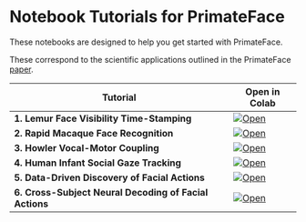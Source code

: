 # Notebook Tutorials for PrimateFace

These notebooks are designed to help you get started with PrimateFace.

These correspond to the scientific applications outlined in the PrimateFace [paper](https://www.biorxiv.org/content/10.1101/2025.08.12.669927v2).

| Tutorial | Open in Colab |
|---------|----------------|
| **1. Lemur Face Visibility Time-Stamping** | [![Open](https://colab.research.google.com/assets/colab-badge.svg)](https://colab.research.google.com/github/PrimateFace/primateface_oss/demos/notebooks/App1_Lemur_time_stamping.ipynb) |
| **2. Rapid Macaque Face Recognition** | [![Open](https://colab.research.google.com/assets/colab-badge.svg)](https://colab.research.google.com/github/PrimateFace/primateface_oss/demos/notebooks/App2_Macaque_Face_Recognition.ipynb) |
| **3. Howler Vocal-Motor Coupling** | [![Open](https://colab.research.google.com/assets/colab-badge.svg)](https://colab.research.google.com/github/PrimateFace/primateface_oss/demos/notebooks/App3_Howler_Vocal_Motor_Coupling.ipynb) |
| **4. Human Infant Social Gaze Tracking** | [![Open](https://colab.research.google.com/assets/colab-badge.svg)](https://colab.research.google.com/github/PrimateFace/primateface_oss/demos/notebooks/App4_Gaze_following.ipynb) |
| **5. Data-Driven Discovery of Facial Actions** | [![Open](https://colab.research.google.com/assets/colab-badge.svg)](https://colab.research.google.com/github/PrimateFace/primateface_oss/demos/notebooks/App5_Data_Driven_Discovery_of_Facial_Actions.ipynb) |
| **6. Cross-Subject Neural Decoding of Facial Actions** | [![Open](https://colab.research.google.com/assets/colab-badge.svg)](https://colab.research.google.com/github/PrimateFace/primateface_oss/demos/notebooks/App6_Cross_Subject_Neural_Decoding_of_Facial_Actions.ipynb) |

